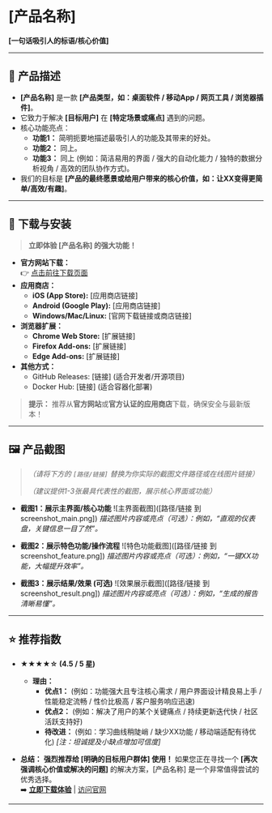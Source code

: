 # [产品名称]

**[一句话吸引人的标语/核心价值]**

---

## 📱 产品描述

*   **[产品名称]** 是一款 **[产品类型，如：桌面软件 / 移动App / 网页工具 / 浏览器插件]**。
*   它致力于解决 **[目标用户]** 在 **[特定场景或痛点]** 遇到的问题。
*   核心功能亮点：
    *   **功能1：** 简明扼要地描述最吸引人的功能及其带来的好处。
    *   **功能2：** 同上。
    *   **功能3：** 同上 (例如：简洁易用的界面 / 强大的自动化能力 / 独特的数据分析视角 / 高效的团队协作方式)。
*   我们的目标是 **[产品的最终愿景或给用户带来的核心价值，如：让XX变得更简单/高效/有趣]**。

---

## 🔽 下载与安装

> **立即体验 [产品名称] 的强大功能！**

*   **官方网站下载：**  
    👉 [点击前往下载页面](https://your-product.com/download)
*   **应用商店：**  
    *   **iOS (App Store):** [应用商店链接]  
    *   **Android (Google Play):** [应用商店链接]  
    *   **Windows/Mac/Linux:** [官网下载链接或商店链接]
*   **浏览器扩展：**  
    *   **Chrome Web Store:** [扩展链接]  
    *   **Firefox Add-ons:** [扩展链接]  
    *   **Edge Add-ons:** [扩展链接]
*   **其他方式：**  
    *   GitHub Releases: [链接] (适合开发者/开源项目)  
    *   Docker Hub: [链接] (适合容器化部署)

> **提示：** 推荐从**官方网站**或**官方认证的应用商店**下载，确保安全与最新版本！

---

## 🖼️ 产品截图

> *（请将下方的 `[路径/链接]` 替换为你实际的截图文件路径或在线图片链接）*
>
> *（建议提供1-3张最具代表性的截图，展示核心界面或功能）*

*   **截图1：展示主界面/核心功能**
    ![主界面截图]([路径/链接 到 screenshot_main.png])
    *描述图片内容或亮点（可选）：例如，“直观的仪表盘，关键信息一目了然”。*

*   **截图2：展示特色功能/操作流程**
    ![特色功能截图]([路径/链接 到 screenshot_feature.png])
    *描述图片内容或亮点（可选）：例如，“一键XX功能，大幅提升效率”。*

*   **截图3：展示结果/效果 (可选)**
    ![效果展示截图]([路径/链接 到 screenshot_result.png])
    *描述图片内容或亮点（可选）：例如，“生成的报告清晰易懂”。*

---

## ⭐ 推荐指数

*   **★★★★☆ (4.5 / 5 星)**
    *   **理由：**
        *   **优点1：** (例如：功能强大且专注核心需求 / 用户界面设计精良易上手 / 性能稳定流畅 / 性价比极高 / 客户服务响应迅速)
        *   **优点2：** (例如：解决了用户的某个关键痛点 / 持续更新迭代快 / 社区活跃支持好)
        *   **待改进：** (例如：学习曲线稍陡峭 / 缺少XX功能 / 移动端适配有待优化) *[注：坦诚提及小缺点增加可信度]*

*   **总结：** **强烈推荐给 [明确的目标用户群体] 使用！** 如果您正在寻找一个 **[再次强调核心价值或解决的问题]** 的解决方案，[产品名称] 是一个非常值得尝试的优秀选择。  
    ➡️ **[立即下载体验](https://your-product.com/download)** | [访问官网](https://your-product.com)

---
